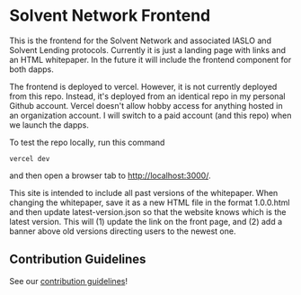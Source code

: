 # Solvent Network Frontend

This is the frontend for the Solvent Network and associated IASLO and Solvent Lending protocols. Currently it is just a landing page with links and an HTML whitepaper. In the future it will include the frontend component for both dapps.

The frontend is deployed to vercel. However, it is not currently deployed from this repo. Instead, it's deployed from an identical repo in my personal Github account. Vercel doesn't allow hobby access for anything hosted in an organization account. I will switch to a paid account (and this repo) when we launch the dapps.

To test the repo locally, run this command
```
vercel dev
```
and then open a browser tab to [http://localhost:3000/](http://localhost:3000/).

This site is intended to include all past versions of the whitepaper. When changing the whitepaper, save it as a new HTML file in the format 1.0.0.html and then update latest-version.json so that the website knows which is the latest version. This will (1) update the link on the front page, and (2) add a banner above old versions directing users to the newest one.

## Contribution Guidelines

See our [contribution guidelines](/CONTRIBUTING.md)!